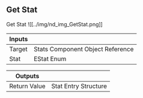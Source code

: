## Get Stat
Get Stat
![[../img/nd_img_GetStat.png]]

|Inputs||
|--|--|
| Target | Stats Component Object Reference |
| Stat | EStat Enum |

|Outputs||
|--|--|
| Return Value | Stat Entry Structure |
